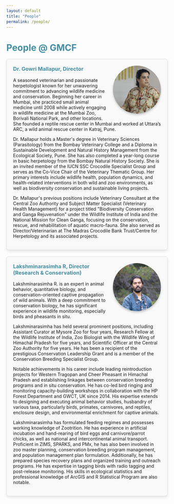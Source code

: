 ```yaml
---
layout: default
title: "People"
permalink: /people/
---
```


<style>
  h1, h2 {
    color: #468fa3; /* Teal color for headings */
    font-weight: bold; /* Bold headings */
  }
  .profile-box {
    background-color: #f9f9f9; /* Light background for profile boxes */
    border: 1px solid #ddd; /* Subtle border */
    border-radius: 8px; /* Rounded corners */
    padding: 20px;
    margin-bottom: 20px;
    box-shadow: 0px 4px 8px rgba(0, 0, 0, 0.1); /* Soft shadow */
  }
  .profile-box img {
    float: right; /* Align photo to the right */
    margin-left: 15px; /* Space between photo and text */
    margin-bottom: 10px; /* Space below photo */
    border-radius: 50%; /* Make photo circular */
    width: 150px; /* Set photo size */
    height: 150px; /* Ensure consistency */
    object-fit: cover; /* Maintain aspect ratio and avoid distortion */
    box-shadow: 0px 4px 6px rgba(0, 0, 0, 0.2); /* Add shadow for depth */
  }
  .profile-box h3 {
    color: #468fa3; /* Teal color for names */
    font-weight: bold;
    margin-top: 0;
  }
</style>

# People @ GMCF

<div class="profile-box">
<img src="/assets/images/gowri-mallapur.jpg" alt="Dr. Gowri Mallapur">
  <h3>Dr. Gowri Mallapur, Director</h3>
  <p>
    A seasoned veterinarian and passionate herpetologist known for her unwavering commitment to advancing wildlife medicine and conservation. Beginning her career in Mumbai, she practiced small animal medicine until 2008 while actively engaging in wildlife medicine at the Mumbai Zoo, Borivali National Park, and other locations. She founded a reptile rescue center in Mumbai and worked at Uttara’s ARC, a wild animal rescue center in Katraj, Pune.
  </p>
  <p>
    Dr. Mallapur holds a Master's degree in Veterinary Sciences (Parasitology) from the Bombay Veterinary College and a Diploma in Sustainable Development and Natural History Management from the Ecological Society, Pune. She has also completed a year-long course in basic herpetology from the Bombay Natural History Society. She is an invited member of the IUCN SSC Crocodile Specialist Group and serves as the Co-Vice Chair of the Veterinary Thematic Group. Her primary interests include wildlife health, population dynamics, and health-related interventions in both wild and zoo environments, as well as biodiversity conservation and sustainable living projects.
  </p>
  <p>
    Dr. Mallapur's previous positions include Veterinary Consultant at the Central Zoo Authority and Subject Matter Specialist (Veterinary Health Management) for a project titled "Biodiversity Conservation and Ganga Rejuvenation" under the Wildlife Institute of India and the National Mission for Clean Ganga, focusing on the conservation, rescue, and rehabilitation of aquatic macro-fauna. She also served as Director/Veterinarian at The Madras Crocodile Bank Trust/Centre for Herpetology and its associated projects.
  </p>
</div>

<div class="profile-box">
<img src="/assets/images/lakshminarasimha.jpg" alt="Lakshminarasimha R">
  <h3>Lakshminarasimha R, Director (Research & Conservation)</h3>
  <p>
    Lakshminarasimha R. is an expert in animal behavior, quantitative biology, and conservation-oriented captive propagation of wild animals. With a deep commitment to conservation biology, he has significant experience in wildlife monitoring, especially birds and pheasants in situ.
  </p>
  <p>
    Lakshminarasimha has held several prominent positions, including Assistant Curator at Mysore Zoo for four years, Research Fellow at the Wildlife Institute of India, Zoo Biologist with the Wildlife Wing of Himachal Pradesh for five years, and Scientific Officer at the Central Zoo Authority for five years. He has been a recipient of the prestigious Conservation Leadership Grant and is a member of the Conservation Breeding Specialist Group.
  </p>
  <p>
    Notable achievements in his career include leading reintroduction projects for Western Tragopan and Cheer Pheasant in Himachal Pradesh and establishing linkages between conservation breeding programs and in situ conservation. He has co-led bird ringing and monitoring capacity-building workshops in collaboration with the HP Forest Department and GWCT, UK since 2014. His expertise extends to designing and executing animal behavior studies, husbandry of various taxa, particularly birds, primates, carnivores, and reptiles, enclosure design, and environmental enrichment for captive animals.
  </p>
  <p>
    Lakshminarasimha has formulated feeding regimes and possesses working knowledge of Zootrition. He has experience in artificial incubation and hand-rearing of bird eggs and carnivore/parrot chicks, as well as national and intercontinental animal transport. Proficient in ZIMS, SPARKS, and PMx, he has also been involved in zoo master planning, conservation breeding program management, and population management plan formulation. Additionally, he has prepared species recovery plans and organized training and outreach programs. He has expertise in tagging birds with radio tagging and post-release monitoring. His skills in ecological statistics and professional knowledge of ArcGIS and R Statistical Program are also notable.
  </p>
</div>
